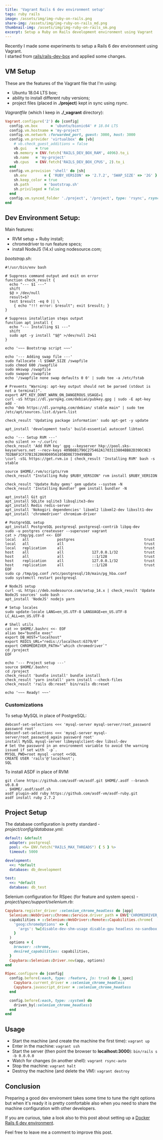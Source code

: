 ```yaml
---
title: 'Vagrant Rails 6 dev environment setup'
tags: ruby rails
image: /assets/img/img-ruby-on-rails.png
share-img: /assets/img/img-ruby-on-rails_md.png
thumbnail-img: /assets/img/img-ruby-on-rails_sm.png
excerpt: Setup a Ruby on Rails development environment using Vagrant
---
```


Recently I made some experiments to setup a Rails 6 dev environment using Vagrant.<br/>
I started from [rails/rails-dev-box](https://github.com/rails/rails-dev-box) and applied some changes.

## VM Setup

These are the features of the Vagrant file that I'm using:
- Ubuntu 18.04 LTS box;
- ability to install different ruby versions;
- project files (placed in **./project**) kept in sync using *rsync*.

*Vagrantfile* (which I keep in **./_vagrant** directory):

```ruby
Vagrant.configure('2') do |config|
  config.vm.box      = 'ubuntu/bionic64' # 18.04 LTS
  config.vm.hostname = 'my-project'
  config.vm.network :forwarded_port, guest: 3000, host: 3000
  config.vm.provider 'virtualbox' do |vb|
    # vb.check_guest_additions = false
    vb.gui    = true
    vb.memory = ENV.fetch('RAILS_DEV_BOX_RAM', 4096).to_i
    vb.name   = 'my-project'
    vb.cpus   = ENV.fetch('RAILS_DEV_BOX_CPUS', 2).to_i
  end
  config.vm.provision 'shell' do |sh|
    sh.env        = { 'RUBY_VERSION' => '2.7.2', 'SWAP_SIZE' => '2G' }
    sh.keep_color = true
    sh.path       = 'bootstrap.sh'
    sh.privileged = false
  end
  config.vm.synced_folder './project', '/project', type: 'rsync', rsync__exclude: ['.git/']
end
```

## Dev Environment Setup:

Main features:
- RVM setup + Ruby install;
- chromedriver to run feature specs;
- install NodeJS (14.x) using nodesource.com;

*bootstrap.sh*:

```shell
#!/usr/bin/env bash

# Suppress command output and exit on error
function check_result {
  echo "--- $1 ---"
  shift
  $@ > /dev/null
  result=$?
  test $result -eq 0 || \
    { echo "!!! error: $result"; exit $result; }
}

# Suppress installation steps output
function apt_install {
  echo "--- Installing $1 ---"
  shift
  sudo apt -y install "$@" >/dev/null 2>&1
}

echo '~~~ Bootstrap script ~~~'

echo '--- Adding swap file ---'
sudo fallocate -l $SWAP_SIZE /swapfile
sudo chmod 600 /swapfile
sudo mkswap /swapfile
sudo swapon /swapfile
echo '/swapfile none swap defaults 0 0' | sudo tee -a /etc/fstab

# Prevents "Warning: apt-key output should not be parsed (stdout is not a terminal)".
export APT_KEY_DONT_WARN_ON_DANGEROUS_USAGE=1
curl -sS https://dl.yarnpkg.com/debian/pubkey.gpg | sudo -E apt-key add -
echo "deb https://dl.yarnpkg.com/debian/ stable main" | sudo tee /etc/apt/sources.list.d/yarn.list

check_result 'Updating package information' sudo apt-get -y update

apt_install 'development tools' build-essential autoconf libtool

echo '--- Setup RVM ---'
echo silent >> ~/.curlrc
check_result 'Add RVM key' gpg --keyserver hkp://pool.sks-keyservers.net --recv-keys 409B6B1796C275462A1703113804BB82D39DC0E3 7D2BAF1CF37B13E2069D6956105BD0E739499BDB
\curl -sSL https://get.rvm.io | check_result 'Installing RVM' bash -s stable

source $HOME/.rvm/scripts/rvm
check_result "Installing Ruby $RUBY_VERSION" rvm install $RUBY_VERSION

check_result 'Update Ruby gems' gem update --system -N
check_result 'Installing Bundler' gem install bundler -N

apt_install Git git
apt_install SQLite sqlite3 libsqlite3-dev
apt_install Redis redis-server
apt_install 'Nokogiri dependencies' libxml2 libxml2-dev libxslt1-dev
apt_install 'chromedriver' chromium-driver

# PostgreSQL setup
apt_install PostgreSQL postgresql postgresql-contrib libpq-dev
sudo -u postgres createuser --superuser vagrant
cat > /tmp/pg.conf <<- EOF
local   all             postgres                                trust
local   all             all                                     trust
local   replication     all                                     trust
host    all             all             127.0.0.1/32            trust
host    all             all             ::1/128                 trust
host    replication     all             127.0.0.1/32            trust
host    replication     all             ::1/128                 trust
EOF
sudo cp /tmp/pg.conf /etc/postgresql/10/main/pg_hba.conf
sudo systemctl restart postgresql

# NodeJS setup
curl -sL https://deb.nodesource.com/setup_14.x | check_result 'Update NodeJS sources' sudo bash -
apt_install 'NodeJS' nodejs yarn

# Setup locales
sudo update-locale LANG=en_US.UTF-8 LANGUAGE=en_US.UTF-8 LC_ALL=en_US.UTF-8

# Shell utils
cat >> $HOME/.bashrc <<- EOF
alias be="bundle exec"
export DB_HOST="localhost"
export REDIS_URL="redis://localhost:6379/0"
export CHROMEDRIVER_PATH="`which chromedriver`"
cd /project
EOF

echo '--- Project setup ---'
source $HOME/.bashrc
cd /project
check_result 'bundle install' bundle install
check_result 'yarn install' yarn install --check-files
check_result 'rails db:reset' bin/rails db:reset

echo '~~~ Ready! ~~~'
```

### Customizations

To setup MySQL in place of PostgreSQL:

```shell
debconf-set-selections <<< 'mysql-server mysql-server/root_password password root'
debconf-set-selections <<< 'mysql-server mysql-server/root_password_again password root'
install MySQL mysql-server libmysqlclient-dev libssl-dev
# Set the password in an environment variable to avoid the warning issued if set with `-p`.
MYSQL_PWD=root mysql -uroot <<SQL
CREATE USER 'rails'@'localhost';
SQL
```

To install ASDF in place of RVM:

```shell
git clone https://github.com/asdf-vm/asdf.git $HOME/.asdf --branch v0.8.0
. $HOME/.asdf/asdf.sh
asdf plugin-add ruby https://github.com/asdf-vm/asdf-ruby.git
asdf install ruby 2.7.2
```

## Project Setup

The database configuration is pretty standard - *project/config/database.yml*:

```yaml
default: &default
  adapter: postgresql
  pool: <%= ENV.fetch("RAILS_MAX_THREADS") { 5 } %>
  timeout: 5000

development:
  <<: *default
  database: db_development

test:
  <<: *default
  database: db_test
```

Selenium configuration for RSpec (for feature and system specs) - *project/spec/support/selenium.rb*:

```ruby
Capybara.register_driver :selenium_chrome_headless do |app|
  Selenium::WebDriver::Chrome::Service.driver_path = ENV['CHROMEDRIVER_PATH'] if ENV['CHROMEDRIVER_PATH']
  capabilities = ::Selenium::WebDriver::Remote::Capabilities.chrome(
    'goog:chromeOptions' => {
      'args': %w[disable-dev-shm-usage disable-gpu headless no-sandbox window-size=1600,1000]
    }
  )
  options = {
    browser: :chrome,
    desired_capabilities: capabilities,
  }
  Capybara::Selenium::Driver.new(app, options)
end

RSpec.configure do |config|
  config.before(:each, type: :feature, js: true) do |_spec|
    Capybara.current_driver = :selenium_chrome_headless
    Capybara.javascript_driver = :selenium_chrome_headless
  end

  config.before(:each, type: :system) do
    driven_by(:selenium_chrome_headless)
  end
end
```

## Usage

- Start the machine (and create the machine the first time): `vagrant up`
- Enter in the machine: `vagrant ssh`
- Start the server (then point the browser to **localhost:3000**): `bin/rails s -b 0.0.0.0`
- Watch for changes (in another shell): `vagrant rsync-auto`
- Stop the machine: `vagrant halt`
- Destroy the machine (and delete the VM): `vagrant destroy`

## Conclusion

Preparing a good dev enviroment takes some time to tune the right options but when it's ready it is pretty comfortable also when you need to share the machine configuration with other developers.

If you are curious, take a look also to this post about setting up a [Docker Rails 6 dev environment](/2021-02-06-docker-rails-6-dev-environment/).

Feel free to leave me a comment to improve this post.
